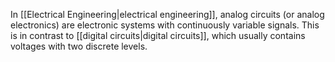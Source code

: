 In [[Electrical Engineering|electrical engineering]], analog circuits (or analog electronics) are electronic systems with continuously variable signals. This is in contrast to [[digital circuits|digital circuits]], which usually contains voltages with two discrete levels.